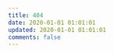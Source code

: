 ```yaml
---
title: 404
date: 2020-01-01 01:01:01
updated: 2020-01-01 01:01:01
comments: false
---
```

<script src="//qzonestyle.gtimg.cn/qzone/hybrid/app/404/search_children.js"
        charset="utf-8" homePageUrl="/" homePageName="Back to home">
</script>
